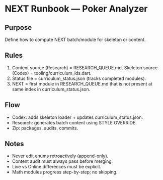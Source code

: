 # NEXT Runbook — Poker Analyzer

## Purpose
Define how to compute NEXT batch/module for skeleton or content.

## Rules
1. Content source (Research) = RESEARCH_QUEUE.md.
   Skeleton source (Codex)  = tooling/curriculum_ids.dart.
2. Status file = curriculum_status.json (tracks completed modules).  
3. NEXT = first module in RESEARCH_QUEUE.md that is not present at same index in curriculum_status.json.  

## Flow
- Codex: adds skeleton loader + updates curriculum_status.json.  
- Research: generates batch content using STYLE OVERRIDE.  
- Zip: packages, audits, commits.  

## Notes
- Never edit enums retroactively (append-only).  
- Content audit must always pass before merging.  
- Live vs Online differences must be explicit.  
- Math modules progress step-by-step; no skipping.
